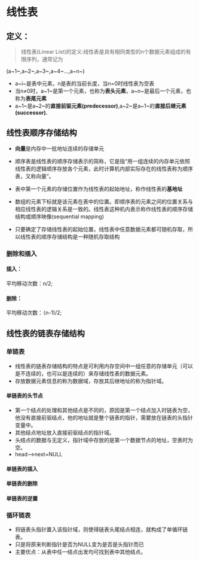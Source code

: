 # 线性表

## 定义：

> 线性表(Linear List)的定义:线性表是具有相同类型的n个数据元素组成的有限序列，通常记为

(a~1~,a~2~,a~3~,a~4~...,a~n~)

+ a~i~是表中元素，n是表的当前长度，当n=0时线性表为空表
+ 当n≠0时，a~1~是第一个元素，也称为**表头元素**，a~n~是最后一个元素，也称为**表尾元素**
+ a~1~是a~2~的**直接前驱元素(predecessor)**,a~2~是a~1~的**直接后继元素(successor).**

## 线性表顺序存储结构

+ **向量**是内存中一批地址连续的存储单元

+ 顺序表是线性表的顺序存储表示的简称，它是指“用一组连续的内存单元依照线性表的逻辑顺序存放各个元素，此时计算机内部实际存在的线性表称为顺序表，又称向量”。

+ 表中第一个元素的存储位置作为线性表的起始地址，称作线性表的**基地址**
+ 数组的元素下标就是该元素在表中的位置。即顺序表的元素之间的位置关系与相应线性表的逻辑关系是一致的。线性表这种机内表示称作线性表的顺序存储结构或顺序映像(sequential mapping)
+ 只要确定了存储线性表的起始位置，线性表中任意数据元素都可随机存取，所以线性表的顺序存储结构是一种随机存取结构

### 删除和插入

#### 插入：

平均移动次数：n/2;

#### 删除：

平均移动次数：（n-1)/2;

## 线性表的链表存储结构

### 单链表

+ 线性表的链表存储结构的特点是可利用内存空间中一组任意的存储单元（可以是不连续的，也可以是连续的）来存储线性表的数据元素。
+ 存放数据元素信息的称为数据域，存放其后继地址的称为指针域。

#### 单链表的头节点

+ 第一个结点的处理和其他结点是不同的，原因是第一个结点加入时链表为空，他没有直接前驱结点，他的地址就是整个链表的指针，需要放在链表的头指针变量中。
+ 其他结点地址放入直接前驱结点的指针域。
+ 头结点的数据与无定义，指针域中存放的是第一个数据节点的地址，空表时为空。
+ head—>next=NULL

#### 单链表的插入

#### 单链表的删除

#### 单链表的逆置

### 循环链表

+ 将链表头指针置入该指针域，则使得链表头尾结点相连，就构成了单循环链表。
+ 只是将原来判断指针是否为NULL变为是否是头指针而已
+ 主要优点：从表中任一结点出发均可找到表中其他结点。





